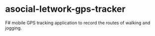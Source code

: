 # asocial-letwork-gps-tracker
F# mobile GPS tracking application to record the routes of walking and jogging.
